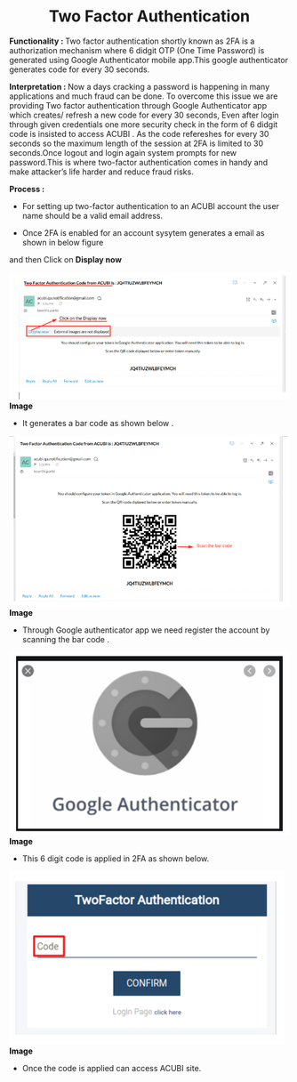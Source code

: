<h1><center>Two Factor Authentication</center> </h1>

  

<b> Functionality :  </b> Two factor authentication shortly known as 2FA is a authorization mechanism where 6 didgit OTP (One Time Password) is generated using Google Authenticator mobile app.This google authenticator generates code for every 30 seconds.

  

<b> Interpretation :  </b> Now a days cracking a password is happening in many applications and much fraud can be done. To overcome this issue we are providing Two factor authentication through Google Authenticator app which creates/ refresh a new code for every 30 seconds, Even after login through given credentials one more security check in the form of 6 didgit code is insisted to access ACUBI . As the code refereshes for every 30 seconds so the maximum length of the session at 2FA is limited to 30 seconds.Once logout and login again system prompts for new password.This is where two-factor authentication comes in handy and make attacker’s life harder and reduce fraud risks.

  

<b> Process :  </b>

  

-   For setting up two-factor authentication to an ACUBI account the user name should be a valid email address.
    

-   Once 2FA is enabled for an account sysytem generates a email as shown in below figure
    

and then Click on <b> Display now </b> 

![enter image description here](https://github.com/surifirstpin/AcuBI_Technical_Documents/blob/master/images/2FA%201.png?raw=true)
<b><font color = "Black" >Image </font></b>

-   It generates a bar code as shown below .

![enter image description here](https://github.com/surifirstpin/AcuBI_Technical_Documents/blob/master/images/2FA%202.png?raw=true)
<b><font color = "Black" >Image </font></b>

-   Through Google authenticator app we need register the account by scanning the bar code .



![enter image description here](https://github.com/surifirstpin/AcuBI_Technical_Documents/blob/master/images/2FA%203.png?raw=true)
<b><font color = "Black" >Image </font></b>
  

-   This 6 digit code is applied in 2FA as shown below.

![enter image description here](https://github.com/surifirstpin/AcuBI_Technical_Documents/blob/master/images/2FA%204.png?raw=true)
<b><font color = "Black" >Image </font></b>


-   Once the code is applied can access ACUBI site.
<!--stackedit_data:
eyJoaXN0b3J5IjpbLTEyMTMxNzM2MzAsMTYwODMyMTk3NiwtNT
YyNDU1MjkwXX0=
-->
